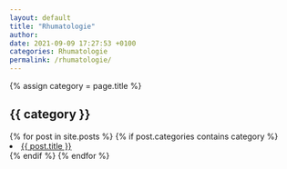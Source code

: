 ```yaml
---
layout: default
title: "Rhumatologie"
author:
date: 2021-09-09 17:27:53 +0100
categories: Rhumatologie
permalink: /rhumatologie/
---
```


{% assign category = page.title %}

<h2>{{ category }}</h2>
{% for post in site.posts %}
{% if post.categories contains category %}
<li> <a href="{{ post.url | relative_url }}">{{ post.title }}</a></li>
{% endif %}
{% endfor %}
